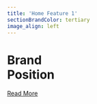 ```yaml
---
title: 'Home Feature 1'
sectionBrandColor: tertiary
image_align: left
---
```


# Brand<br> Position



[Read More](../../brand-position)